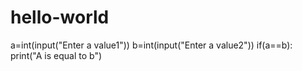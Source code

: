 # hello-world
a=int(input("Enter a value1"))
b=int(input("Enter a value2"))
if(a==b):
print("A is equal to b")
